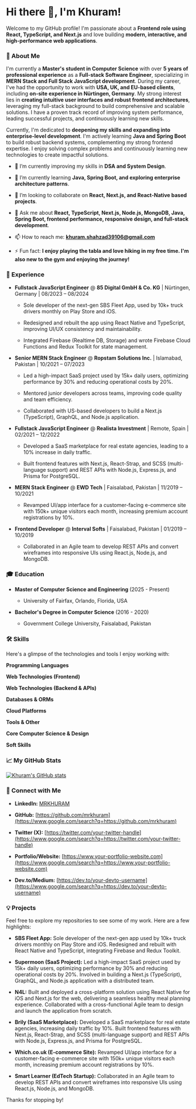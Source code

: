 # Hi there 👋, I'm Khuram!

Welcome to my GitHub profile! I'm passionate about a **Frontend role using React, TypeScript, and Next.js** and love building **modern, interactive, and high-performance web applications**.

### 🚀 About Me

I'm currently a **Master's student in Computer Science** with over **5 years of professional experience** as a **Full-stack Software Engineer**, specializing in **MERN Stack and Full Stack JavaScript development**. During my career, I've had the opportunity to work with **USA, UK, and EU-based clients**, including **on-site experience in Nürtingen, Germany**. My strong interest lies in **creating intuitive user interfaces and robust frontend architectures**, leveraging my full-stack background to build comprehensive and scalable solutions. I have a proven track record of improving system performance, leading successful projects, and continuously learning new skills.

Currently, I'm dedicated to **deepening my skills and expanding into enterprise-level development**. I'm actively learning **Java and Spring Boot** to build robust backend systems, complementing my strong frontend expertise. I enjoy solving complex problems and continuously learning new technologies to create impactful solutions.

* 🔭 I’m currently improving my skills in **DSA and System Design**.

* 🌱 I’m currently learning **Java, Spring Boot, and exploring enterprise architecture patterns**.

* 👯 I’m looking to collaborate on **React, Next.js, and React-Native based projects**.

* 💬 Ask me about **React, TypeScript, Next.js, Node.js, MongoDB, Java, Spring Boot, frontend performance, responsive design, and full-stack development**.

* 📫 How to reach me: **khuram.shahzad39106@gmail.com**

* ⚡ Fun fact: **I enjoy playing the tabla and love hiking in my free time. I'm also new to the gym and enjoying the journey!**

### 💼 Experience

* **Fullstack JavaScript Engineer** @ **85 Digital GmbH & Co. KG** | Nürtingen, Germany | 08/2023 – 08/2024

  * Sole developer of the next-gen SBS Fleet App, used by 10k+ truck drivers monthly on Play Store and iOS.

  * Redesigned and rebuilt the app using React Native and TypeScript, improving UI/UX consistency and maintainability.

  * Integrated Firebase (Realtime DB, Storage) and wrote Firebase Cloud Functions and Redux Toolkit for state management.

* **Senior MERN Stack Engineer** @ **Ropstam Solutions Inc.** | Islamabad, Pakistan | 10/2021 – 07/2023

  * Led a high-impact SaaS project used by 15k+ daily users, optimizing performance by 30% and reducing operational costs by 20%.

  * Mentored junior developers across teams, improving code quality and team efficiency.

  * Collaborated with US-based developers to build a Next.js (TypeScript), GraphQL, and Node.js application.

* **Fullstack JavaScript Engineer** @ **Realista Investment** | Remote, Spain | 02/2021 – 12/2022

  * Developed a SaaS marketplace for real estate agencies, leading to a 10% increase in daily traffic.

  * Built frontend features with Next.js, React-Strap, and SCSS (multi-language support) and REST APIs with Node.js, Express.js, and Prisma for PostgreSQL.

* **MERN Stack Engineer** @ **EWD Tech** | Faisalabad, Pakistan | 11/2019 – 10/2021

  * Revamped UI/app interface for a customer-facing e-commerce site with 150k+ unique visitors each month, increasing premium account registrations by 10%.

* **Frontend Developer** @ **Interval Softs** | Faisalabad, Pakistan | 01/2019 – 10/2019

  * Collaborated in an Agile team to develop REST APIs and convert wireframes into responsive UIs using React.js, Node.js, and MongoDB.

### 🎓 Education

* **Master of Computer Science and Engineering** (2025 - Present)

  * University of Fairfax, Orlando, Florida, USA

* **Bachelor's Degree in Computer Science** (2016 - 2020)

  * Government College University, Faisalabad, Pakistan

### 🛠️ Skills

Here's a glimpse of the technologies and tools I enjoy working with:

**Programming Languages**<br>

**Web Technologies (Frontend)**<br>

**Web Technologies (Backend & APIs)**<br>

**Databases & ORMs**<br>

**Cloud Platforms**<br>

**Tools & Other**<br>

**Core Computer Science & Design**<br>

**Soft Skills**<br>

### 📈 My GitHub Stats


[![Khuram's GitHub stats](https://github-readme-stats.vercel.app/api?username=mrkhuram)](https://github.com/mrkhuram/github-readme-stats)


### 🔗 Connect with Me

* **LinkedIn:** <a href="[https://www.linkedin.com/in/mrkhuram00/]" target="_blank">MRKHURAM</a>

* **GitHub:** [https://github.com/mrkhuram](https://www.google.com/search?q=https://github.com/mrkhuram)

* **Twitter (X):** [https://twitter.com/your-twitter-handle](https://www.google.com/search?q=https://twitter.com/your-twitter-handle)

* **Portfolio/Website:** [https://www.your-portfolio-website.com](https://www.google.com/search?q=https://www.your-portfolio-website.com)

* **Dev.to/Medium:** [https://dev.to/your-devto-username](https://www.google.com/search?q=https://dev.to/your-devto-username)

### 💡 Projects

Feel free to explore my repositories to see some of my work. Here are a few highlights:

* **SBS Fleet App:** Sole developer of the next-gen app used by 10k+ truck drivers monthly on Play Store and iOS. Redesigned and rebuilt with React Native and TypeScript, integrating Firebase and Redux Toolkit.

* **Supermoon (SaaS Project):** Led a high-impact SaaS project used by 15k+ daily users, optimizing performance by 30% and reducing operational costs by 20%. Involved in building a Next.js (TypeScript), GraphQL, and Node.js application with a distributed team.

* **N4L:** Built and deployed a cross-platform solution using React Native for iOS and Next.js for the web, delivering a seamless healthy meal planning experience. Collaborated with a cross-functional Agile team to design and launch the application from scratch.

* **Brily (SaaS Marketplace):** Developed a SaaS marketplace for real estate agencies, increasing daily traffic by 10%. Built frontend features with Next.js, React-Strap, and SCSS (multi-language support) and REST APIs with Node.js, Express.js, and Prisma for PostgreSQL.

* **Which.co.uk (E-commerce Site):** Revamped UI/app interface for a customer-facing e-commerce site with 150k+ unique visitors each month, increasing premium account registrations by 10%.

* **Smart Learner (EdTech Startup):** Collaborated in an Agile team to develop REST APIs and convert wireframes into responsive UIs using React.js, Node.js, and MongoDB.

Thanks for stopping by!
